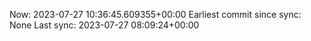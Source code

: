 Now: 2023-07-27 10:36:45.609355+00:00 Earliest commit since sync: None Last sync: 2023-07-27 08:09:24+00:00
